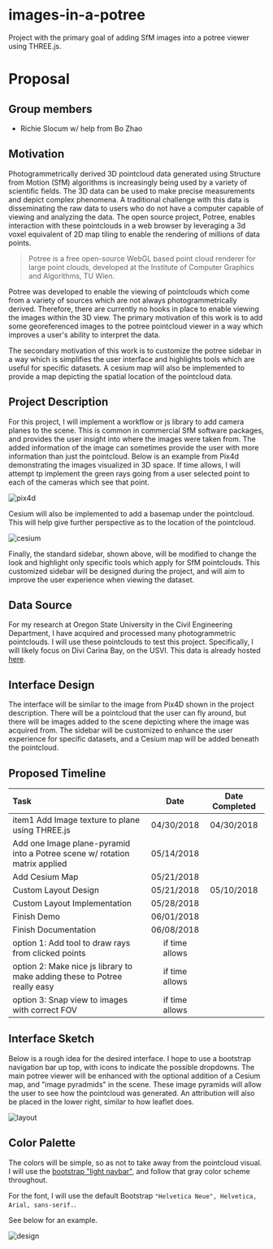 # images-in-a-potree
Project with the primary goal of adding SfM images into a potree viewer using THREE.js.

# Proposal

## Group members

- Richie Slocum w/ help from Bo Zhao

## Motivation

Photogrammetrically derived 3D pointcloud data generated using Structure from Motion (SfM) algorithms is increasingly being used by a variety of scientific fields.  The 3D data can be used to make precise measurements and depict complex phenomena.  A traditional challenge with this data is disseminating the raw data to users who do not have a computer capable of viewing and analyzing the data. The open source project, Potree, enables interaction with these pointclouds in a web browser by leveraging a 3d voxel equivalent of 2D map tiling to enable the rendering of millions of data points.

> Potree is a free open-source WebGL based point cloud renderer for large point clouds, developed at the Institute of Computer Graphics and Algorithms, TU Wien.

Potree was developed to enable the viewing of pointclouds which come from a variety of sources which are not always photogrammetrically derived.  Therefore, there are currently no hooks in place to enable viewing the images within the 3D view.  The primary motivation of this work is to add some georeferenced images to the potree pointcloud viewer in a way which improves a user's ability to interpret the data.  

The secondary motivation of this work is to customize the potree sidebar in a way which is simplifies the user interface and highlights tools which are useful for specific datasets.  A cesium map will also be implemented to provide a map depicting the spatial location of the pointcloud data.

## Project Description

For this project, I will implement a workflow or js library to add camera planes to the scene.  This is common in commercial SfM software packages, and provides the user insight into where the images were taken from.  The added information of the image can sometimes provide the user with more information than just the pointcloud.  Below is an example from Pix4d demonstrating the images visualized in 3D space.  If time allows, I will attempt tp implement the green rays going from a user selected point to each of the cameras which see that point.  

![pix4d](https://github.com/hokiespurs/images-in-a-potree/blob/master/img/Pix4D.png?raw=true)

Cesium will also be implemented to add a basemap under the pointcloud.  This will help give further perspective as to the location of the pointcloud.

![cesium](https://github.com/hokiespurs/images-in-a-potree/blob/master/img/cesium.png?raw=true)

Finally, the standard sidebar, shown above, will be modified to change the look and highlight only specific tools which apply for SfM pointclouds.  This customized sidebar will be designed during the project, and will aim to improve the user experience when viewing the dataset.

## Data Source

For my research at Oregon State University in the Civil Engineering Department, I have acquired and processed many photogrammetric pointclouds.  I will use these pointclouds to test this project.  Specifically, I will likely focus on Divi Carina Bay, on the USVI.  This data is already hosted [here](http://research.engr.oregonstate.edu/lidar/pointcloud/20171107_USVI/potree/DiviCarinaBay_potree_dense_filt/DiviCarinaBay.html). 

## Interface Design

The interface will be similar to the image from Pix4D shown in the project description.  There will be a pointcloud that the user can fly around, but there will be images added to the scene depicting where the image was acquired from.  The sidebar will be customized to enhance the user experience for specific datasets, and a Cesium map will be added beneath the pointcloud.

## Proposed Timeline
| Task                                                         |      Date      | Date Completed |
| :----------------------------------------------------------- | :------------: | :------------: | 
| item1</li> Add Image texture to plane using THREE.js                    |   04/30/2018   | 04/30/2018
| Add one Image plane-pyramid into a Potree scene w/ rotation matrix applied |   05/14/2018   |
| Add Cesium Map                                               |   05/21/2018   |             |
| Custom Layout Design                                         |   05/21/2018   | 05/10/2018  |
| Custom Layout Implementation                                 |   05/28/2018   |             |
| Finish Demo                                                  |   06/01/2018   |             |
| Finish Documentation                                         |   06/08/2018   |             |
| option 1: Add tool to draw rays from clicked points          | if time allows |             |
| option 2: Make nice js library to make adding these to Potree really easy | if time allows |             |
| option 3: Snap view to images with correct FOV               | if time allows |             |

## Interface Sketch
Below is a rough idea for the desired interface.  I hope to use a bootstrap navigation bar up top, with icons to indicate the possible dropdowns.  The main potree viewer will be enhanced with the optional addition of a Cesium map, and "image pyradmids" in the scene.  These image pyramids will allow the user to see how the pointcloud was generated.  An attribution will also be placed in the lower right, similar to how leaflet does.

![layout](https://github.com/hokiespurs/images-in-a-potree/blob/master/img/layoutdesignv1.jpg?raw=true)

## Color Palette
The colors will be simple, so as not to take away from the pointcloud visual.  I will use the [bootstrap "light navbar"](https://getbootstrap.com/docs/4.0/components/navbar/), and follow that gray color scheme throughout.

For the font, I will use the default Bootstrap ```"Helvetica Neue", Helvetica, Arial, sans-serif.```.  

See below for an example.

![design](https://github.com/hokiespurs/images-in-a-potree/blob/master/img/design.png?raw=true)



